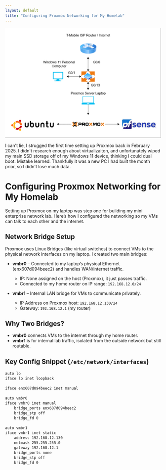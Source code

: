 ```yaml
---
layout: default
title: "Configuring Proxmox Networking for My Homelab"
---
```


![Netowork Diagram](/assets/pictures/netdiagram.jpg)

I can't lie, I strugged the first time setting up Proxmox back in February 2025. I didn't research enough about virtualizaiton, and unfortunately wiped my main SSD storage off of my Windows 11 device, thinking I could dual boot. Mistake learned. Thankfully it was a new PC I had built the month prior, so I didn't lose much data.

# Configuring Proxmox Networking for My Homelab

Setting up Proxmox on my laptop was step one for building my mini enterprise network lab. Here’s how I configured the networking so my VMs can talk to each other and the internet.

## Network Bridge Setup

Proxmox uses Linux Bridges (like virtual switches) to connect VMs to the physical network interfaces on my laptop. I created two main bridges:

- **vmbr0** – Connected to my laptop’s physical Ethernet (enx607d094beec2) and handles WAN/internet traffic.  
  - IP: None assigned on the host (Proxmox), it just passes traffic.  
  - Connected to my home router on IP range: `192.168.12.0/24`

- **vmbr1** – Internal LAN bridge for VMs to communicate privately.  
  - IP Address on Proxmox host: `192.168.12.130/24`  
  - Gateway: `192.168.12.1` (my router)

## Why Two Bridges?

- **vmbr0** connects VMs to the internet through my home router.  
- **vmbr1** is for internal lab traffic, isolated from the outside network but still routable.

## Key Config Snippet (`/etc/network/interfaces`)

```
auto lo
iface lo inet loopback

iface enx607d094beec2 inet manual

auto vmbr0
iface vmbr0 inet manual
    bridge_ports enx607d094beec2
    bridge_stp off
    bridge_fd 0

auto vmbr1
iface vmbr1 inet static
    address 192.168.12.130
    netmask 255.255.255.0
    gateway 192.168.12.1
    bridge_ports none
    bridge_stp off
    bridge_fd 0
```


